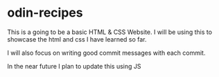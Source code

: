 # odin-recipes

This is a going to be a basic HTML & CSS Website. I will be using this to showcase the html and css I have learned so far. 

I will also focus on writing good commit messages with each commit.

In the near future I plan to update this using JS